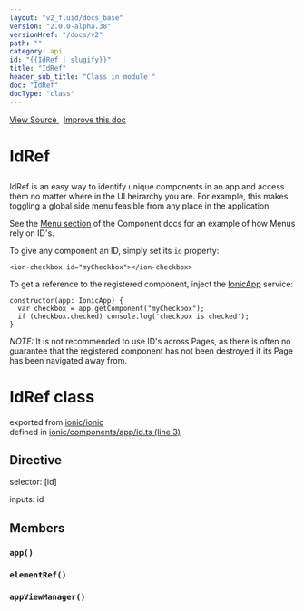 ```yaml
---
layout: "v2_fluid/docs_base"
version: "2.0.0-alpha.38"
versionHref: "/docs/v2"
path: ""
category: api
id: "{{IdRef | slugify}}"
title: "IdRef"
header_sub_title: "Class in module "
doc: "IdRef"
docType: "class"
---
```



<div class="improve-docs">
  <a href='http://github.com/driftyco/ionic2/tree/master/ionic/components/app/id.ts#L2'>
    View Source
  </a>
  &nbsp;
  <a href='http://github.com/driftyco/ionic2/edit/master/ionic/components/app/id.ts#L2'>
    Improve this doc
  </a>
</div>




<h1 class="api-title">

  IdRef



</h1>





<p>IdRef is an easy way to identify unique components in an app and access them
no matter where in the UI heirarchy you are. For example, this makes toggling
a global side menu feasible from any place in the application.</p>
<p>See the <a href="http://localhost:4000/docs/v2/components/#menus">Menu section</a> of
the Component docs for an example of how Menus rely on ID&#39;s.</p>
<p>To give any component an ID, simply set its <code>id</code> property:</p>
<pre><code class="lang-html">&lt;ion-checkbox id=&quot;myCheckbox&quot;&gt;&lt;/ion-checkbox&gt;
</code></pre>
<p>To get a reference to the registered component, inject the <a href="../app/IonicApp/">IonicApp</a>
service:</p>
<pre><code class="lang-ts">constructor(app: IonicApp) {
  var checkbox = app.getComponent(&quot;myCheckbox&quot;);
  if (checkbox.checked) console.log(&#39;checkbox is checked&#39;);
}
</code></pre>
<p><em>NOTE:</em> It is not recommended to use ID&#39;s across Pages, as there is often no
guarantee that the registered component has not been destroyed if its Page
has been navigated away from.</p>


<h1 class="class export">IdRef <span class="type">class</span></h1>
<p class="module">exported from <a href='undefined'>ionic/ionic</a><br/>
defined in <a href="https://github.com/driftyco/ionic2/tree/master/ionic/components/app/id.ts#L3-L55">ionic/components/app/id.ts (line 3)</a>
</p>
<h2>Directive</h2>
  <span>selector: [id]</span>

  <span>inputs: id</span>


<h2>Members</h2>

<div id="app"></div>
<h3>
  <code>app()</code>

</h3>












<div id="elementRef"></div>
<h3>
  <code>elementRef()</code>

</h3>












<div id="appViewManager"></div>
<h3>
  <code>appViewManager()</code>

</h3>












